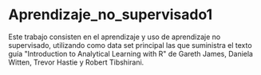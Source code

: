 # Aprendizaje_no_supervisado1
Este trabajo consisten en el aprendizaje y uso de aprendizaje no supervisado, utilizando como data set principal las que suministra el texto guía "Introduction to Analytical Learning with R" de Gareth James, Daniela Witten, Trevor Hastie y Robert Tibshirani.
